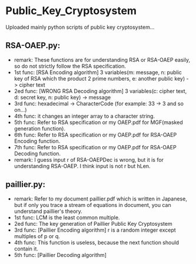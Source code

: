 # Public_Key_Cryptosystem
Uploaded mainly python scripts of public key cryptosystem...
## RSA-OAEP.py: 
- remark: These functions are for understanding RSA or RSA-OAEP easily, so do not strictly follow the RSA specification.
- 1st func: [RSA Encoding algorithm] 3 variables(m: message, n: public key of RSA which the product 2 prime numbers, e: another public key) -> cipher text
- 2ed func: [WRONG RSA Decoding algorithm] 3 variables(c: cipher text, d: secret key, n: public key) -> message
- 3rd func: hexadecimal -> CharacterCode (for example: 33 -> 3 and so on...)
- 4th func: it changes an integer array to a character string.
- 5th func: Refer to RSA specification or my OAEP.pdf for MGF(masked generation function). 
- 6th func: Refer to RSA specification or my OAEP.pdf for RSA-OAEP Encoding function.
- 7th func: Refer to RSA specification or my OAEP.pdf for RSA-OAEP Decoding function.
- remark: I guess input r of RSA-OAEPDec is wrong, but it is for understanding RSA-OAEP. I think input is not r but hLen.
## paillier.py:
- remark: Refer to my document paillier.pdf which is written in Japanese, but if only you trace a stream of equations in document, you can understand paillier's theory.
- 1st func: LCM is the least common multiple.
- 2ed func: The key generation of Paillier Public Key Cryptosystem
- 3rd func: [Paillier Encoding algorithm] r is a random integer except multiples of p or q.
- 4th func: This function is useless, because the next function should contain it.
- 5th func: [Paillier Decoding algorithm] 
